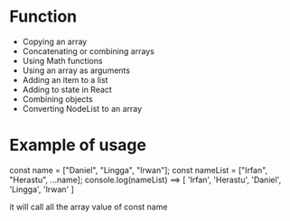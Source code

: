 # Function
- Copying an array
- Concatenating or combining arrays
- Using Math functions
- Using an array as arguments
- Adding an item to a list
- Adding to state in React
- Combining objects
- Converting NodeList to an array

# Example of usage

const name = ["Daniel", "Lingga", "Irwan"]; 
const nameList = ["Irfan", "Herastu", ...name]; 
console.log(nameList)  ==> [ 'Irfan', 'Herastu', 'Daniel', 'Lingga', 'Irwan' ]

it will call all the array value of const name